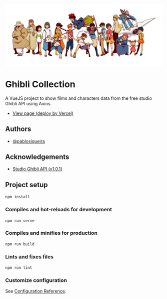 
![Logo](https://raw.githubusercontent.com/pablosiqueira/ghibli-collection/main/src/assets/title/characters.png)


# Ghibli Collection

A VueJS project to show films and characters data from the free studio Ghibli API using Axios.

- [View page (deploy by Vercel)](https://ghibli-collection-vue.vercel.app/home)


## Authors

- [@pablosiqueira](https://www.github.com/pablosiqueira)


## Acknowledgements

 - [Studio Ghibli API (v1.0.1)](https://ghibliapi-1-v8647363.deta.app)


## Project setup
```
npm install
```

### Compiles and hot-reloads for development
```
npm run serve
```

### Compiles and minifies for production
```
npm run build
```

### Lints and fixes files
```
npm run lint
```

### Customize configuration
See [Configuration Reference](https://cli.vuejs.org/config/).
    